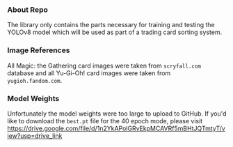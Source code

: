 ### About Repo

The library only contains the parts necessary for
training and testing the YOLOv8 model which will be
used as part of a trading card sorting system.

### Image References
All Magic: the Gathering card images were taken from 
`scryfall.com` database and all Yu-Gi-Oh! card images
were taken from `yugioh.fandom.com`.

### Model Weights
Unfortunately the model weights were too large to
upload to GitHub. If you'd like to download the
`best.pt` file for the 40 epoch mode, please visit
https://drive.google.com/file/d/1n2YkAPolGRvEkpMCAVRf5mBHtJQTmtyT/view?usp=drive_link